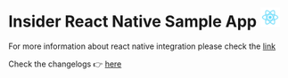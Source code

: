 # Insider React Native Sample App <img src="https://github.com/github/explore/raw/main/topics/react-native/react-native.png" alt="react-native" width="35" height="35"/>
For more information about react native integration please check the [link](https://academy.useinsider.com/docs/react-native-integration)

Check the changelogs 👉 [here](https://academy.useinsider.com/docs/react-native-sdk-changelog)
